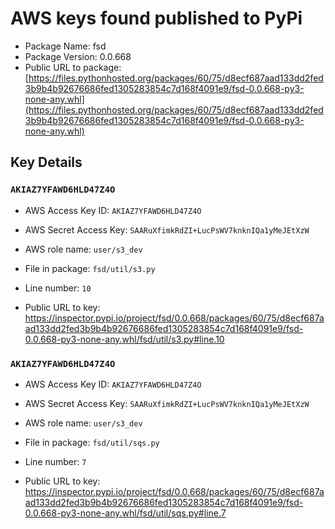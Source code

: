 # AWS keys found published to PyPi

* Package Name: fsd
* Package Version: 0.0.668
* Public URL to package: [https://files.pythonhosted.org/packages/60/75/d8ecf687aad133dd2fed3b9b4b92676686fed1305283854c7d168f4091e9/fsd-0.0.668-py3-none-any.whl](https://files.pythonhosted.org/packages/60/75/d8ecf687aad133dd2fed3b9b4b92676686fed1305283854c7d168f4091e9/fsd-0.0.668-py3-none-any.whl)

## Key Details

### `AKIAZ7YFAWD6HLD47Z4O`

* AWS Access Key ID: `AKIAZ7YFAWD6HLD47Z4O`
* AWS Secret Access Key: `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` 
* AWS role name: `user/s3_dev`
* File in package: `fsd/util/s3.py`
* Line number: `10`

* Public URL to key: https://inspector.pypi.io/project/fsd/0.0.668/packages/60/75/d8ecf687aad133dd2fed3b9b4b92676686fed1305283854c7d168f4091e9/fsd-0.0.668-py3-none-any.whl/fsd/util/s3.py#line.10



### `AKIAZ7YFAWD6HLD47Z4O`

* AWS Access Key ID: `AKIAZ7YFAWD6HLD47Z4O`
* AWS Secret Access Key: `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` 
* AWS role name: `user/s3_dev`
* File in package: `fsd/util/sqs.py`
* Line number: `7`

* Public URL to key: https://inspector.pypi.io/project/fsd/0.0.668/packages/60/75/d8ecf687aad133dd2fed3b9b4b92676686fed1305283854c7d168f4091e9/fsd-0.0.668-py3-none-any.whl/fsd/util/sqs.py#line.7


